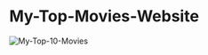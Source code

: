 # My-Top-Movies-Website


![My-Top-10-Movies](https://user-images.githubusercontent.com/42389395/160840722-8fec7ec5-3b66-4b59-867c-878b557b10de.png)
